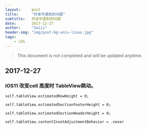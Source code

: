 ```yaml
---
layout:     post
title:      "开发中遇到的问题"
subtitle:   开发中遇到的问题
date:       2017-12-27
author:     "Iwiii"
header-img: "img/post-bg-unix-linux.jpg"
tags:
    - iOS
---
```


> This document is not completed and will be updated anytime.

## 2017-12-27
### iOS11 改变cell 高度时 TableView跳动。

```
self.tableView.estimatedRowHeight = 0;

self.tableView.estimatedSectionFooterHeight = 0;

self.tableView.estimatedSectionHeaderHeight = 0;

self.tableView.contentInsetAdjustmentBehavior = .never

```
